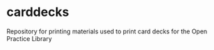 # carddecks
Repository for printing materials used to print card decks for the Open Practice Library
